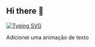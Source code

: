 ## Hi there 👋
[![Typing SVG](https://readme-typing-svg.demolab.com?font=Fira+Code&pause=1000&color=29004F&width=435&lines=Software+Engineer+Student;UIUX+Designer+and+lover+of+Arts;Enthusiast+of+Languages+%26+Psychology)](https://git.io/typing-svg)
<!--
**araujo-mariana/araujo-mariana** is a ✨ _special_ ✨ repository because its `README.md` (this file) appears on your GitHub profile.

Here are some ideas to get you started:

- 🔭 I’m currently working on ...
- 🌱 I’m currently learning ...
- 👯 I’m looking to collaborate on ...
- 🤔 I’m looking for help with ...
- 💬 Ask me about ...
- 📫 How to reach me: ...
- 😄 Pronouns: ...
- ⚡ Fun fact: ...
--> Adicionei uma animação de texto
